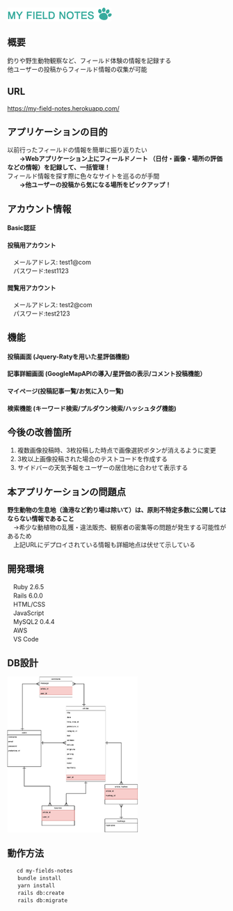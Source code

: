 ![ロゴ](./images/readme-logo.png)  

## 概要
釣りや野生動物観察など、フィールド体験の情報を記録する  
他ユーザーの投稿からフィールド情報の収集が可能

## URL
https://my-field-notes.herokuapp.com/
 
## アプリケーションの目的
以前行ったフィールドの情報を簡単に振り返りたい  
　　__→Webアプリケーション上にフィールドノート （日付・画像・場所の評価などの情報）を記録して、一括管理！__  
フィールド情報を探す際に色々なサイトを巡るのが手間  
　　__→他ユーザーの投稿から気になる場所をピックアップ！__
  
## アカウント情報
#### Basic認証
#### 投稿用アカウント
　メールアドレス: test1@com  
　パスワード:test1123
#### 閲覧用アカウント
　メールアドレス: test2@com  
　パスワード:test2123

## 機能
#### 投稿画面 (Jquery-Ratyを用いた星評価機能)
#### 記事詳細画面 (GoogleMapAPIの導入/星評価の表示/コメント投稿機能）
#### マイページ(投稿記事一覧/お気に入り一覧)
#### 検索機能 (キーワード検索/プルダウン検索/ハッシュタグ機能)

## 今後の改善箇所
1. 複数画像投稿時、3枚投稿した時点で画像選択ボタンが消えるように変更
1. 3枚以上画像投稿された場合のテストコードを作成する
1. サイドバーの天気予報をユーザーの居住地に合わせて表示する

## 本アプリケーションの問題点
__野生動物の生息地（漁港など釣り場は除いて）は、原則不特定多数に公開してはならない情報であること__  
　→希少な動植物の乱獲・違法販売、観察者の密集等の問題が発生する可能性があるため  
 　上記URLにデプロイされている情報も詳細地点は伏せて示している

## 開発環境
　Ruby 2.6.5  
　Rails 6.0.0  
　HTML/CSS  
　JavaScript  
　MySQL2 0.4.4  
　AWS  
　VS Code
　
## DB設計
<img src="images/myfieldnotesER.png" width="300px">

## 動作方法
```git clone https://github.com/kero-arboreus/my-field-notes.git
   cd my-fields-notes
　　bundle install
　　yarn install
　　rails db:create
　　rails db:migrate
```  
  
